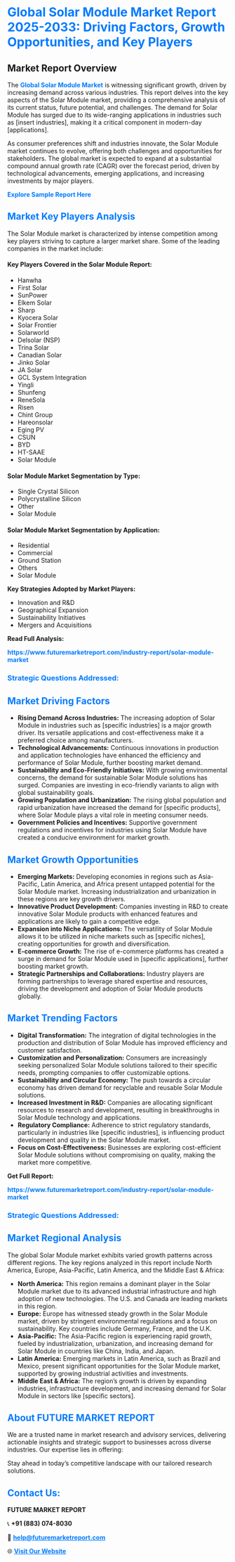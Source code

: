 <h1 style="color: #007BFF;">Global Solar Module Market Report 2025-2033: Driving Factors, Growth Opportunities, and Key Players</h1>

<section id="overview">
<h2>Market Report Overview</h2>
<p>The <a href="https://www.futuremarketreport.com/industry-report/solar-module-market" style="color: #007BFF; text-decoration: none;"><strong>Global Solar Module Market</strong></a> is witnessing significant growth, driven by increasing demand across various industries. This report delves into the key aspects of the Solar Module market, providing a comprehensive analysis of its current status, future potential, and challenges. The demand for Solar Module has surged due to its wide-ranging applications in industries such as [insert industries], making it a critical component in modern-day [applications].</p>
<p>As consumer preferences shift and industries innovate, the Solar Module market continues to evolve, offering both challenges and opportunities for stakeholders. The global market is expected to expand at a substantial compound annual growth rate (CAGR) over the forecast period, driven by technological advancements, emerging applications, and increasing investments by major players.</p>
</section>

<section id="overview">
<p><a href="https://www.futuremarketreport.com/request-sample/reportId=110489" style="color: #007BFF; text-decoration: none;"><strong>Explore Sample Report Here</strong></a></p>
</section>

<section id="key-players">
<h2 style="color: #007BFF;">Market Key Players Analysis</h2>
<p>The Solar Module market is characterized by intense competition among key players striving to capture a larger market share. Some of the leading companies in the market include:</p>
<h4>Key Players Covered in the Solar Module Report:</h4>
<ul><li>Hanwha</li><li>First Solar</li><li>SunPower</li><li>Elkem Solar</li><li>Sharp</li><li>Kyocera Solar</li><li>Solar Frontier</li><li>Solarworld</li><li>Delsolar (NSP)</li><li>Trina Solar</li><li>Canadian Solar</li><li>Jinko Solar</li><li>JA Solar</li><li>GCL System Integration</li><li>Yingli</li><li>Shunfeng</li><li>ReneSola</li><li>Risen</li><li>Chint Group</li><li>Hareonsolar</li><li>Eging PV</li><li>CSUN</li><li>BYD</li><li>HT-SAAE</li><li>Solar Module</li></ul>
<h4>Solar Module Market Segmentation by Type:</h4>
<ul><li>Single Crystal Silicon</li><li>Polycrystalline Silicon</li><li>Other</li><li>Solar Module</li></ul>

<h4>Solar Module Market Segmentation by Application:</h4>
<ul><li>Residential</li><li>Commercial</li><li>Ground Station</li><li>Others</li><li>Solar Module</li></ul>
<p><strong>Key Strategies Adopted by Market Players:</strong></p>
<ul>
<li>Innovation and R&D</li>
<li>Geographical Expansion</li>
<li>Sustainability Initiatives</li>
<li>Mergers and Acquisitions</li>
</ul>
</section>

<section>
<p><strong>Read Full Analysis: </strong></p><a href="https://www.futuremarketreport.com/industry-report/solar-module-market" style="color: #007BFF; text-decoration: none;"><strong>https://www.futuremarketreport.com/industry-report/solar-module-market</strong></a>
<h3 style="color: #007BFF;">Strategic Questions Addressed:</h3>
</section>

<section id="driving-factors">
<h2 style="color: #007BFF;">Market Driving Factors</h2>
<ul>
<li><strong>Rising Demand Across Industries:</strong> The increasing adoption of Solar Module in industries such as [specific industries] is a major growth driver. Its versatile applications and cost-effectiveness make it a preferred choice among manufacturers.</li>
<li><strong>Technological Advancements:</strong> Continuous innovations in production and application technologies have enhanced the efficiency and performance of Solar Module, further boosting market demand.</li>
<li><strong>Sustainability and Eco-Friendly Initiatives:</strong> With growing environmental concerns, the demand for sustainable Solar Module solutions has surged. Companies are investing in eco-friendly variants to align with global sustainability goals.</li>
<li><strong>Growing Population and Urbanization:</strong> The rising global population and rapid urbanization have increased the demand for [specific products], where Solar Module plays a vital role in meeting consumer needs.</li>
<li><strong>Government Policies and Incentives:</strong> Supportive government regulations and incentives for industries using Solar Module have created a conducive environment for market growth.</li>
</ul>
</section>

<section id="growth-opportunities">
<h2 style="color: #007BFF;">Market Growth Opportunities</h2>
<ul>
<li><strong>Emerging Markets:</strong> Developing economies in regions such as Asia-Pacific, Latin America, and Africa present untapped potential for the Solar Module market. Increasing industrialization and urbanization in these regions are key growth drivers.</li>
<li><strong>Innovative Product Development:</strong> Companies investing in R&D to create innovative Solar Module products with enhanced features and applications are likely to gain a competitive edge.</li>
<li><strong>Expansion into Niche Applications:</strong> The versatility of Solar Module allows it to be utilized in niche markets such as [specific niches], creating opportunities for growth and diversification.</li>
<li><strong>E-commerce Growth:</strong> The rise of e-commerce platforms has created a surge in demand for Solar Module used in [specific applications], further boosting market growth.</li>
<li><strong>Strategic Partnerships and Collaborations:</strong> Industry players are forming partnerships to leverage shared expertise and resources, driving the development and adoption of Solar Module products globally.</li>
</ul>
</section>

<section id="trending-factors">
<h2 style="color: #007BFF;">Market Trending Factors</h2>
<ul>
<li><strong>Digital Transformation:</strong> The integration of digital technologies in the production and distribution of Solar Module has improved efficiency and customer satisfaction.</li>
<li><strong>Customization and Personalization:</strong> Consumers are increasingly seeking personalized Solar Module solutions tailored to their specific needs, prompting companies to offer customizable options.</li>
<li><strong>Sustainability and Circular Economy:</strong> The push towards a circular economy has driven demand for recyclable and reusable Solar Module solutions.</li>
<li><strong>Increased Investment in R&D:</strong> Companies are allocating significant resources to research and development, resulting in breakthroughs in Solar Module technology and applications.</li>
<li><strong>Regulatory Compliance:</strong> Adherence to strict regulatory standards, particularly in industries like [specific industries], is influencing product development and quality in the Solar Module market.</li>
<li><strong>Focus on Cost-Effectiveness:</strong> Businesses are exploring cost-efficient Solar Module solutions without compromising on quality, making the market more competitive.</li>
</ul>
</section>

<section>
<p><strong>Get Full Report: </strong></p><a href="https://www.futuremarketreport.com/industry-report/solar-module-market" style="color: #007BFF; text-decoration: none;"><strong>https://www.futuremarketreport.com/industry-report/solar-module-market</strong></a>
<h3 style="color: #007BFF;">Strategic Questions Addressed:</h3>
</section>


<section id="regional-analysis">
<h2 style="color: #007BFF;">Market Regional Analysis</h2>
<p>The global Solar Module market exhibits varied growth patterns across different regions. The key regions analyzed in this report include North America, Europe, Asia-Pacific, Latin America, and the Middle East & Africa:</p>
<ul>
<li><strong>North America:</strong> This region remains a dominant player in the Solar Module market due to its advanced industrial infrastructure and high adoption of new technologies. The U.S. and Canada are leading markets in this region.</li>
<li><strong>Europe:</strong> Europe has witnessed steady growth in the Solar Module market, driven by stringent environmental regulations and a focus on sustainability. Key countries include Germany, France, and the U.K.</li>
<li><strong>Asia-Pacific:</strong> The Asia-Pacific region is experiencing rapid growth, fueled by industrialization, urbanization, and increasing demand for Solar Module in countries like China, India, and Japan.</li>
<li><strong>Latin America:</strong> Emerging markets in Latin America, such as Brazil and Mexico, present significant opportunities for the Solar Module market, supported by growing industrial activities and investments.</li>
<li><strong>Middle East & Africa:</strong> The region’s growth is driven by expanding industries, infrastructure development, and increasing demand for Solar Module in sectors like [specific sectors].</li>
</ul>
</section>

<footer>
<h2 style="color: #007BFF;">About FUTURE MARKET REPORT</h2>
<p>We are a trusted name in market research and advisory services, delivering actionable insights and strategic support to businesses across diverse industries. Our expertise lies in offering:</p>

<p>Stay ahead in today’s competitive landscape with our tailored research solutions.</p>

<h2 style="color: #007BFF;">Contact Us:</h2>
<p><strong>FUTURE MARKET REPORT</strong></p>
<p>📞 <strong>+91 (883) 074-8030</strong></p>
<p>📧 <strong><a href="mailto:help@futuremarketreport.com" style="color: #007BFF;">help@futuremarketreport.com</a></strong></p>
<p>🌐 <strong><a href="https://www.futuremarketreport.com/" style="color: #007BFF;">Visit Our Website</a></strong></p>
</footer>